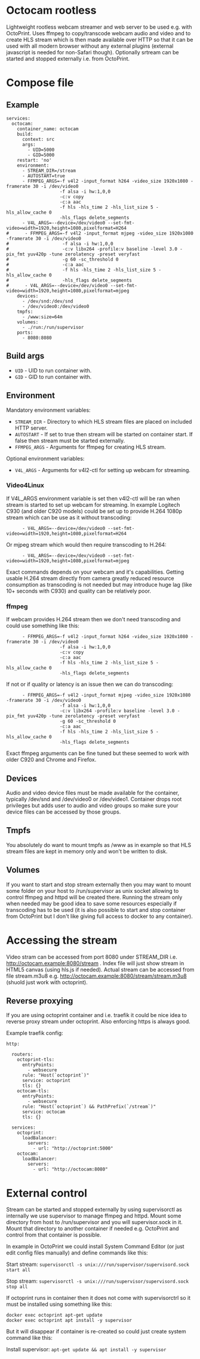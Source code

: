 # Octocam rootless
Lightweight rootless webcam streamer and web server to be used e.g. with OctoPrint. Uses ffmpeg to copy/transcode webcam audio and video and to create HLS stream which is then made available over HTTP so that it can be used with all modern browser without any external plugins (external javascript is needed for non-Safari though). Optionally srtream can be started and stopped externally i.e. from OctoPrint. 

# Compose file

## Example
```
services:
  octocam:
    container_name: octocam
    build:
      context: src
      args:
        - UID=5000
        - GID=5000
    restart: 'no'
    environment:
      - STREAM_DIR=/stream
      - AUTOSTART=true
      - FFMPEG_ARGS=-f v4l2 -input_format h264 -video_size 1920x1080 -framerate 30 -i /dev/video0
                    -f alsa -i hw:1,0,0
                    -c:v copy
                    -c:a aac
                    -f hls -hls_time 2 -hls_list_size 5 -hls_allow_cache 0
                    -hls_flags delete_segments
      - V4L_ARGS=--device=/dev/video0 --set-fmt-video=width=1920,height=1080,pixelformat=H264
#      - FFMPEG_ARGS=-f v4l2 -input_format mjpeg -video_size 1920x1080 -framerate 30 -i /dev/video0
#                    -f alsa -i hw:1,0,0
#                    -c:v libx264 -profile:v baseline -level 3.0 -pix_fmt yuv420p -tune zerolatency -preset veryfast
#                    -g 60 -sc_threshold 0
#                    -c:a aac
#                    -f hls -hls_time 2 -hls_list_size 5 -hls_allow_cache 0
#                    -hls_flags delete_segments
#      - V4L_ARGS=--device=/dev/video0 --set-fmt-video=width=1920,height=1080,pixelformat=mjpeg
    devices:
      - /dev/snd:/dev/snd
      - /dev/video0:/dev/video0
    tmpfs:
      - /www:size=64m
    volumes:
      - ./run:/run/supervisor
    ports:
      - 8080:8080
```

## Build args
* ```UID``` - UID to run container with.
* ```GID``` - GID to run container with.

## Environment 
Mandatory environment variables:
* ```STREAM_DIR``` - Directory to which HLS stream files are placed on included HTTP server.
* ```AUTOSTART``` - If set to true then stream will be started on container start. If false then stream must be started externally.
* ```FFMPEG_ARGS``` - Arguments for ffmpeg for creating HLS stream.

Optional environment variables:
* ```V4L_ARGS``` - Arguments for v4l2-ctl for setting up webcam for streaming.

### Video4Linux
If V4L_ARGS environment variable is set then v4l2-ctl will be ran when stream is started to set up webcam for streaming. In example Logitech C930 (and older C920 models) could be set up to provide H.264 1080p stream which can be use as it without transcoding:
```
      - V4L_ARGS=--device=/dev/video0 --set-fmt-video=width=1920,height=1080,pixelformat=H264
```

Or mjpeg stream which would then require transcoding to H.264:
```
      - V4L_ARGS=--device=/dev/video0 --set-fmt-video=width=1920,height=1080,pixelformat=mjpeg
```

Exact commands depends on your webcam and it's capabilities. Getting usable H.264 stream directly from camera greatly reduced resource consumption as transcoding is not needed but may introduce huge lag (like 10+ seconds with C930) and quality can be relatively poor.

### ffmpeg

If webcam provides H.264 stream then we don't need transcoding and could use something like this:

```
      - FFMPEG_ARGS=-f v4l2 -input_format h264 -video_size 1920x1080 -framerate 30 -i /dev/video0
                    -f alsa -i hw:1,0,0
                    -c:v copy
                    -c:a aac
                    -f hls -hls_time 2 -hls_list_size 5 -hls_allow_cache 0
                    -hls_flags delete_segments
```

If not or if quality or latency is an issue then we can do transcoding: 

```
      - FFMPEG_ARGS=-f v4l2 -input_format mjpeg -video_size 1920x1080 -framerate 30 -i /dev/video0
                    -f alsa -i hw:1,0,0
                    -c:v libx264 -profile:v baseline -level 3.0 -pix_fmt yuv420p -tune zerolatency -preset veryfast
                    -g 60 -sc_threshold 0
                    -c:a aac
                    -f hls -hls_time 2 -hls_list_size 5 -hls_allow_cache 0
                    -hls_flags delete_segments
```

Exact ffmpeg arguments can be fine tuned but these seemed to work with older C920 and Chrome and Firefox. 

## Devices
Audio and video device files must be made available for the container, typically /dev/snd and /dev/video0 or /dev/video1. Container drops root privileges but adds user to audio and video groups so make sure your device files can be accessed by those groups.

## Tmpfs
You absolutely do want to mount tmpfs as /www as in example so that HLS stream files are kept in memory only and won't be written to disk.

## Volumes
If you want to start and stop stream externally then you may want to mount some folder on your host to /run/supervisor as unix socket allowing to control ffmpeg and httpd will be created there. Running the stream only when needed may be good idea to save some resources especially if transcoding has to be used (it is also possible to start and stop container from OctoPrint but I don't like giving full access to docker to any container).

# Accessing the stream
Video stram can be accessed from port 8080 under STREAM_DIR i.e. http://octocam.example:8080/stream . Index file will just show stream in HTML5 canvas (using hls.js if needed). Actual stream can be accessed from file stream.m3u8 e.g. http://octocam.example:8080/stream/stream.m3u8 (shuold just work with octoprint).

## Reverse proxying
If you are using octoprint container and i.e. traefik it could be nice idea to reverse proxy stream under octoprint. Also enforcing https is always good.

Example traefik config:

```
http:

  routers:
    octoprint-tls:
      entryPoints:
        - websecure
      rule: "Host(`octoprint`)"
      service: octoprint
      tls: {}
    octocam-tls:
      entryPoints:
        - websecure
      rule: "Host(`octoprint`) && PathPrefix(`/stream`)"
      service: octocam
      tls: {}

  services:
    octoprint:
      loadBalancer:
        servers:
          - url: "http://octoprint:5000"
    octocam:
      loadBalancer:
        servers:
          - url: "http://octocam:8080"
```

# External control
Stream can be started and stopped externally by using supervisorctl as internally we use supervisor to manage ffmpeg and httpd. Mount some directory from host to /run/supervisor and you will supervisor.sock in it. Mount that directory to another container if needed e.g. OctoPrint and control from that container is possible.

In example in OctoPrint we could install System Command Editor (or just edit config files manually) and define commands like this:

Start stream: ```supervisorctl -s unix:///run/supervisor/supervisord.sock start all```

Stop stream: ```supervisorctl -s unix:///run/supervisor/supervisord.sock stop all```

If octoprint runs in container then it does not come with supervisorctrl so it must be installed using something like this: 
```
docker exec octoprint apt-get update
docker exec octoprint apt install -y supervisor
```

But it will disappear if container is re-created so could just create system command like this:

Install supervisor: ```apt-get update && apt install -y supervisor```
